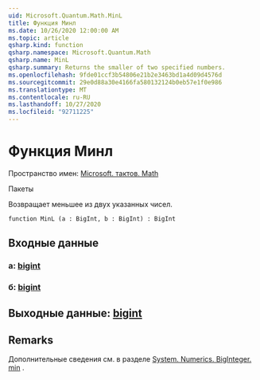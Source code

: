 ```yaml
---
uid: Microsoft.Quantum.Math.MinL
title: Функция Минл
ms.date: 10/26/2020 12:00:00 AM
ms.topic: article
qsharp.kind: function
qsharp.namespace: Microsoft.Quantum.Math
qsharp.name: MinL
qsharp.summary: Returns the smaller of two specified numbers.
ms.openlocfilehash: 9fde01ccf3b54806e21b2e3463bd1a4d09d4576d
ms.sourcegitcommit: 29e0d88a30e4166fa580132124b0eb57e1f0e986
ms.translationtype: MT
ms.contentlocale: ru-RU
ms.lasthandoff: 10/27/2020
ms.locfileid: "92711225"
---
```

# <a name="minl-function"></a>Функция Минл

Пространство имен: [Microsoft. тактов. Math](xref:Microsoft.Quantum.Math)

Пакеты [](https://nuget.org/packages/)


Возвращает меньшее из двух указанных чисел.

```qsharp
function MinL (a : BigInt, b : BigInt) : BigInt
```


## <a name="input"></a>Входные данные

### <a name="a--bigint"></a>a: [bigint](xref:microsoft.quantum.lang-ref.bigint)




### <a name="b--bigint"></a>б: [bigint](xref:microsoft.quantum.lang-ref.bigint)





## <a name="output--bigint"></a>Выходные данные: [bigint](xref:microsoft.quantum.lang-ref.bigint)



## <a name="remarks"></a>Remarks

Дополнительные сведения см. в разделе [System. Numerics. BigInteger. min](https://docs.microsoft.com/dotnet/api/system.numerics.biginteger.min) .